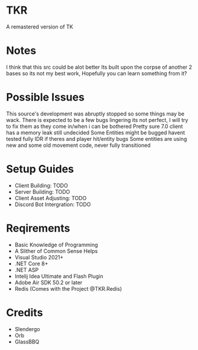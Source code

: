 # TKR
A remastered version of TK

# Notes
I think that this src could be alot better
Its built upon the corpse of another 2 bases so its not my best work, Hopefully you can learn something from it?

# Possible Issues
This source's development was abruptly stopped so some things may be wack.
There is expected to be a few bugs lingering its not perfect, I will try to fix them as they come in/when i can be bothered
Pretty sure 7.0 client has a memory leak still undecided
Some Entities might be bugged havent tested fully
IDR if theres and player hit/entity bugs
Some entities are using new and some old movement code, never fully transitioned

# Setup Guides
- Client Building: TODO
- Server Building: TODO
- Client Asset Adjusting: TODO
- Discord Bot Intergration: TODO

# Reqirements
- Basic Knowledge of Programming
- A Slither of Common Sense Helps
- Visual Studio 2021+
- .NET Core 8+
- .NET ASP
- Intelij Idea Ultimate and Flash Plugin
- Adobe Air SDK 50.2 or later
- Redis (Comes with the Project @TKR.Redis)

# Credits
- Slendergo
- Orb
- GlassBBQ
